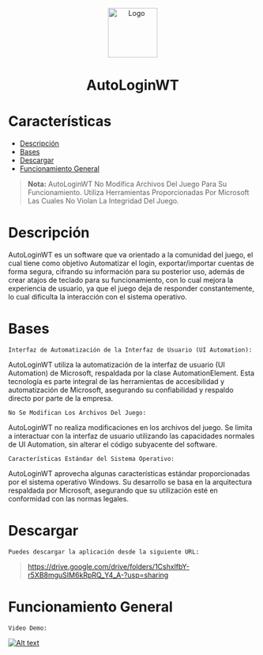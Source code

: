 <p align="center">
 <img width="100px" src="https://res.cloudinary.com/dxblq473l/image/upload/v1674854713/Recursos/AutoLoginWT/IconNew_w7sbfh.ico" align="center" alt="Logo" />
 <p align="center">
   <h1 align="center"> AutoLoginWT </h1>
 </p>
</p>

# Características
-   [Descripción](#descripción)
-   [Bases](#bases)
-   [Descargar](#descargar)
-   [Funcionamiento General](#funcionamiento-general)

>**Nota:**
>AutoLoginWT No Modifica Archivos Del Juego Para Su Funcionamiento. Utiliza Herramientas Proporcionadas Por Microsoft Las Cuales No Violan La Integridad Del Juego.

# Descripción

AutoLoginWT es un software que va orientado a la comunidad del juego, el cual tiene como objetivo Automatizar el login, exportar/importar cuentas de forma segura, cifrando su información para su posterior uso, además de crear atajos de teclado para su funcionamiento, con lo cual mejora la experiencia de usuario, ya que el juego deja de responder constantemente, lo cual dificulta la interacción con el sistema operativo.

# Bases

`Interfaz de Automatización de la Interfaz de Usuario (UI Automation):`

AutoLoginWT utiliza la automatización de la interfaz de usuario (UI Automation) de Microsoft, respaldada por la clase AutomationElement. Esta tecnología es parte integral de las herramientas de accesibilidad y automatización de Microsoft, asegurando su confiabilidad y respaldo directo por parte de la empresa.

`No Se Modifican Los Archivos Del Juego:`

AutoLoginWT no realiza modificaciones en los archivos del juego. Se limita a interactuar con la interfaz de usuario utilizando las capacidades normales de UI Automation, sin alterar el código subyacente del software.

`Características Estándar del Sistema Operativo:`

AutoLoginWT aprovecha algunas características estándar proporcionadas por el sistema operativo Windows. Su desarrollo se basa en la arquitectura respaldada por Microsoft, asegurando que su utilización esté en conformidad con las normas legales.

# Descargar

`Puedes descargar la aplicación desde la siguiente URL:`
> https://drive.google.com/drive/folders/1CshxlfbY-r5XB8mguSIM6kRpRQ_Y4_A-?usp=sharing

# Funcionamiento General
`Video Demo:`

[![Alt text](https://i9.ytimg.com/vi/peFan3sIExY/mqdefault.jpg?v=656596d8&sqp=CPitlqsG&rs=AOn4CLA4oLOGH9ItV7Bg6kelSwIsFvdoyg)](https://youtu.be/peFan3sIExY)
